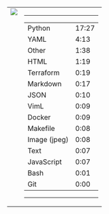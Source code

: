 
<table><tr>
<td valign="top">
  <img src="https://wakatime.com/share/@Aperture/0cd21d5d-ac4f-458d-9c71-d06f479c1297.png" />
</td>

<td valign="top">
  <hr>
  <table>
    <tr><td>Python</td><td>17:27</td></tr><tr><td>YAML</td><td>4:13</td></tr><tr><td>Other</td><td>1:38</td></tr><tr><td>HTML</td><td>1:19</td></tr><tr><td>Terraform</td><td>0:19</td></tr><tr><td>Markdown</td><td>0:17</td></tr><tr><td>JSON</td><td>0:10</td></tr><tr><td>VimL</td><td>0:09</td></tr><tr><td>Docker</td><td>0:09</td></tr><tr><td>Makefile</td><td>0:08</td></tr><tr><td>Image (jpeg)</td><td>0:08</td></tr><tr><td>Text</td><td>0:07</td></tr><tr><td>JavaScript</td><td>0:07</td></tr><tr><td>Bash</td><td>0:01</td></tr><tr><td>Git</td><td>0:00</td></tr>
  </table>
  <hr>
</td>
</tr></table>

